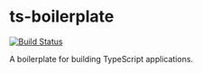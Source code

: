 ts-boilerplate 
==============

[![Build Status](https://travis-ci.org/Diullei/ts-boilerplate.svg?branch=master)](https://travis-ci.org/Diullei/ts-boilerplate)

A boilerplate for building TypeScript applications.
